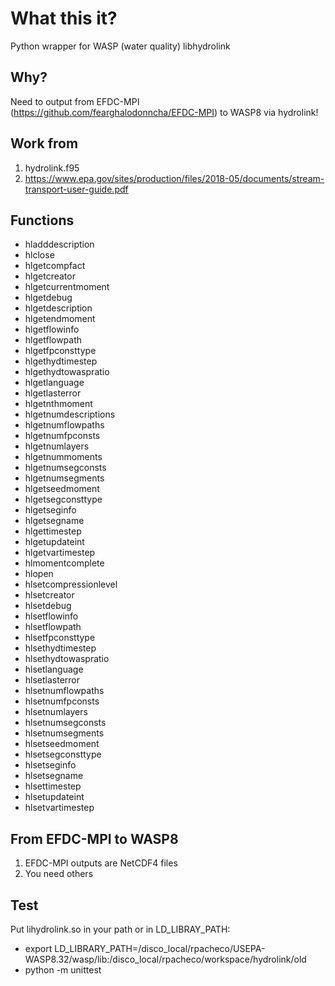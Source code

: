 # What this it?
Python wrapper for WASP (water quality) libhydrolink

## Why?
Need to output from EFDC-MPI (https://github.com/fearghalodonncha/EFDC-MPI) to WASP8 via hydrolink!

## Work from
1. hydrolink.f95
2. https://www.epa.gov/sites/production/files/2018-05/documents/stream-transport-user-guide.pdf

## Functions
* hladddescription
* hlclose
* hlgetcompfact
* hlgetcreator
* hlgetcurrentmoment
* hlgetdebug
* hlgetdescription
* hlgetendmoment
* hlgetflowinfo
* hlgetflowpath
* hlgetfpconsttype
* hlgethydtimestep
* hlgethydtowaspratio
* hlgetlanguage
* hlgetlasterror
* hlgetnthmoment
* hlgetnumdescriptions
* hlgetnumflowpaths
* hlgetnumfpconsts
* hlgetnumlayers
* hlgetnummoments
* hlgetnumsegconsts
* hlgetnumsegments
* hlgetseedmoment
* hlgetsegconsttype
* hlgetseginfo
* hlgetsegname
* hlgettimestep
* hlgetupdateint
* hlgetvartimestep
* hlmomentcomplete
* hlopen
* hlsetcompressionlevel
* hlsetcreator
* hlsetdebug
* hlsetflowinfo
* hlsetflowpath
* hlsetfpconsttype
* hlsethydtimestep
* hlsethydtowaspratio
* hlsetlanguage
* hlsetlasterror
* hlsetnumflowpaths
* hlsetnumfpconsts
* hlsetnumlayers
* hlsetnumsegconsts
* hlsetnumsegments
* hlsetseedmoment
* hlsetsegconsttype
* hlsetseginfo
* hlsetsegname
* hlsettimestep
* hlsetupdateint
* hlsetvartimestep

## From EFDC-MPI to WASP8
1. EFDC-MPI outputs are NetCDF4 files
2. You need others

## Test
Put lihydrolink.so in your path or in LD_LIBRAY_PATH:
* export LD_LIBRARY_PATH=/disco_local/rpacheco/USEPA-WASP8.32/wasp/lib:/disco_local/rpacheco/workspace/hydrolink/old
* python -m unittest
